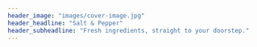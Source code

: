 ```yaml
---
header_image: "images/cover-image.jpg"
header_headline: "Salt & Pepper"
header_subheadline: "Fresh ingredients, straight to your doorstep."
---
```

